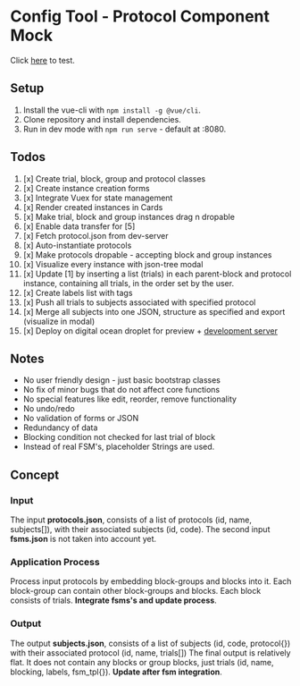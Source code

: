 # Config Tool - Protocol Component Mock
Click [here](http://207.154.210.124:8080/) to test.

## Setup
1. Install the vue-cli with `npm install -g @vue/cli`.
2. Clone repository and install dependencies.
3. Run in dev mode with `npm run serve` - default at :8080.

## Todos
1. [x] Create trial, block, group and protocol classes
2. [x] Create instance creation forms
3. [x] Integrate Vuex for state management
4. [x] Render created instances in Cards
5. [x] Make trial, block and group instances drag n dropable
6. [x] Enable data transfer for [5]
8. [x] Fetch protocol.json from dev-server
9. [x] Auto-instantiate protocols
10. [x] Make protocols dropable - accepting block and group instances
11. [x] Visualize every instance with json-tree modal
12. [x] Update [1] by inserting a list (trials) in each parent-block and protocol instance, containing all trials, in the order set by the user.
13. [x] Create labels list with tags
14. [x] Push all trials to subjects associated with specified protocol
15. [x] Merge all subjects into one JSON, structure as specified and export (visualize in modal)
16. [x] Deploy on digital ocean droplet for preview + [development server](https://github.com/aris-konstantinidis/config-tool_mock-server)

## Notes
- No user friendly design - just basic bootstrap classes
- No fix of minor bugs that do not affect core functions
- No special features like edit, reorder, remove functionality
- No undo/redo
- No validation of forms or JSON
- Redundancy of data
- Blocking condition not checked for last trial of block
- Instead of real FSM's, placeholder Strings are used.

## Concept
### Input
The input **protocols.json**, consists of a list of protocols (id, name, subjects[]), with their associated subjects (id, code). The second input **fsms.json** is not taken into account yet.
### Application Process
Process input protocols by embedding block-groups and blocks into it. Each block-group can contain other block-groups and blocks. Each block consists of trials. **Integrate fsms's and update process**.
### Output
The output **subjects.json**, consists of a list of subjects (id, code, protocol{}) with their associated protocol (id, name, trials[])
The final output is relatively flat. It does not contain any blocks or group blocks, just trials (id, name, blocking, labels, fsm_tpl{}). **Update after fsm integration**.
